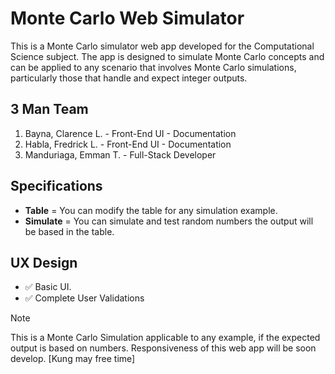 # Monte Carlo Web Simulator
This is a Monte Carlo simulator web app developed for the Computational Science subject. The app is designed to simulate Monte Carlo concepts and can be applied to any scenario that involves Monte Carlo simulations, particularly those that handle and expect integer outputs.

## 3 Man Team
1. Bayna, Clarence L. - Front-End UI - Documentation
2. Habla, Fredrick L. - Front-End UI - Documentation
3. Manduriaga, Emman T. - Full-Stack Developer

## Specifications
- **Table** = You can modify the table for any simulation example.
- **Simulate** = You can simulate and test random numbers the output will be based in the table.

## UX Design
- ✅ Basic UI.
- ✅ Complete User Validations

> [!NOTE]
> This is a Monte Carlo Simulation applicable to any example, if the expected output is based on numbers.
> Responsiveness of this web app will be soon develop. [Kung may free time]